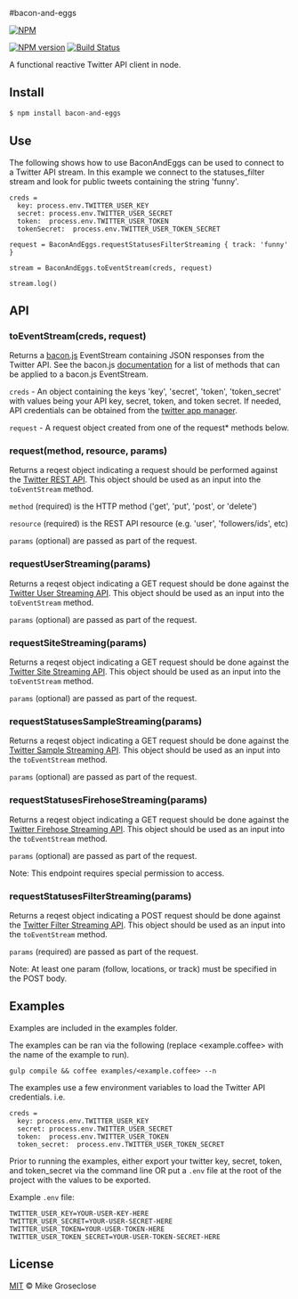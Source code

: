 #bacon-and-eggs

[![NPM](https://nodei.co/npm/bacon-and-eggs.png)](https://nodei.co/npm/bacon-and-eggs/)

[![NPM version][npm-image]][npm-url] [![Build Status][travis-image]][travis-url]

A functional reactive Twitter API client in node.

## Install

```bash
$ npm install bacon-and-eggs
```

## Use
The following shows how to use BaconAndEggs can be used to connect to a Twitter API stream.
In this example we connect to the statuses_filter stream and look for public tweets containing the string 'funny'.

```
creds =
  key: process.env.TWITTER_USER_KEY
  secret: process.env.TWITTER_USER_SECRET
  token:  process.env.TWITTER_USER_TOKEN
  tokenSecret:  process.env.TWITTER_USER_TOKEN_SECRET

request = BaconAndEggs.requestStatusesFilterStreaming { track: 'funny' }

stream = BaconAndEggs.toEventStream(creds, request)

stream.log()
```
## API
### toEventStream(creds, request)
Returns a [bacon.js](http://baconjs.github.io/) EventStream containing JSON responses from the Twitter API.
See the bacon.js [documentation](https://github.com/baconjs/bacon.js/#common-methods-in-eventstreams-and-properties) for a list of methods that can be applied to a bacon.js EventStream.

``` creds ``` -
An object containing the keys 'key', 'secret', 'token', 'token_secret' with values being your API key, secret, token, and token secret.
If needed, API credentials can be obtained from the [twitter app manager](https://apps.twitter.com/app/new).

``` request ``` -
A request object created from one of the request* methods below.

### request(method, resource, params)
Returns a reqest object indicating a request should be performed against the [Twitter REST API](https://dev.twitter.com/docs/api/1.1).
This object should be used as an input into the ``` toEventStream ``` method.

``` method ``` (required) is the HTTP method ('get', 'put', 'post', or 'delete')

``` resource ``` (required) is the REST API resource (e.g. 'user', 'followers/ids', etc)

``` params ``` (optional) are passed as part of the request.

### requestUserStreaming(params)
Returns a reqest object indicating a GET request should be done against the [Twitter User Streaming API](https://dev.twitter.com/docs/api/1.1/get/user).
This object should be used as an input into the ``` toEventStream ``` method.

``` params ``` (optional) are passed as part of the request.

### requestSiteStreaming(params)
Returns a reqest object indicating a GET request should be done against the [Twitter Site Streaming API](https://dev.twitter.com/docs/api/1.1/get/site).
This object should be used as an input into the ``` toEventStream ``` method.

``` params ``` (optional) are passed as part of the request.

### requestStatusesSampleStreaming(params)
Returns a reqest object indicating a GET request should be done against the [Twitter Sample Streaming API](https://dev.twitter.com/docs/api/1.1/get/statuses/sample).
This object should be used as an input into the ``` toEventStream ``` method.

``` params ``` (optional) are passed as part of the request.

### requestStatusesFirehoseStreaming(params)
Returns a reqest object indicating a GET request should be done against the [Twitter Firehose Streaming API](https://dev.twitter.com/docs/api/1.1/get/statuses/firehose).
This object should be used as an input into the ``` toEventStream ``` method.

``` params ``` (optional) are passed as part of the request.

Note: This endpoint requires special permission to access.

### requestStatusesFilterStreaming(params)
Returns a reqest object indicating a POST request should be done against the [Twitter Filter Streaming API](https://dev.twitter.com/docs/api/1.1/post/statuses/filter).
This object should be used as an input into the ``` toEventStream ``` method.

``` params ``` (required) are passed as part of the request.

Note: At least one param (follow, locations, or track) must be specified in the POST body.


## Examples
Examples are included in the examples folder.

The examples can be ran via the following (replace <example.coffee> with the name of the example to run).

```
gulp compile && coffee examples/<example.coffee> --n
```

The examples use a few environment variables to load the Twitter API credentials. i.e.
```
creds =
  key: process.env.TWITTER_USER_KEY
  secret: process.env.TWITTER_USER_SECRET
  token:  process.env.TWITTER_USER_TOKEN
  token_secret:  process.env.TWITTER_USER_TOKEN_SECRET
```

Prior to running the examples, either export your twitter key, secret, token, and token_secret via the command line OR
put a ``` .env ``` file at the root of the project with the values to be exported.

Example ``` .env ``` file:
```
TWITTER_USER_KEY=YOUR-USER-KEY-HERE
TWITTER_USER_SECRET=YOUR-USER-SECRET-HERE
TWITTER_USER_TOKEN=YOUR-USER-TOKEN-HERE
TWITTER_USER_TOKEN_SECRET=YOUR-USER-TOKEN-SECRET-HERE
```

## License

[MIT](http://opensource.org/licenses/MIT) © Mike Groseclose

[npm-url]: https://npmjs.org/package/bacon-and-eggs
[npm-image]: https://badge.fury.io/js/bacon-and-eggs.png

[travis-url]: http://travis-ci.org/mikegroseclose/bacon-and-eggs
[travis-image]: https://secure.travis-ci.org/mikegroseclose/bacon-and-eggs.png?branch=master
